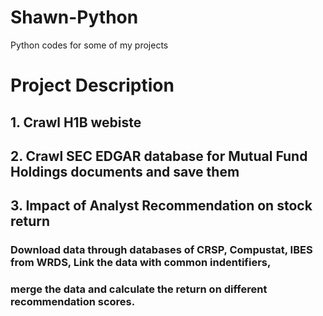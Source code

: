 # Shawn-Python
Python codes for some of my projects
# Project Description
## 1. Crawl H1B webiste
## 2. Crawl SEC EDGAR database for Mutual Fund Holdings documents and save them
## 3. Impact of Analyst Recommendation on stock return
### Download data through databases of CRSP, Compustat, IBES from WRDS, Link the data with common indentifiers,
### merge the data and calculate the return on different recommendation scores.
